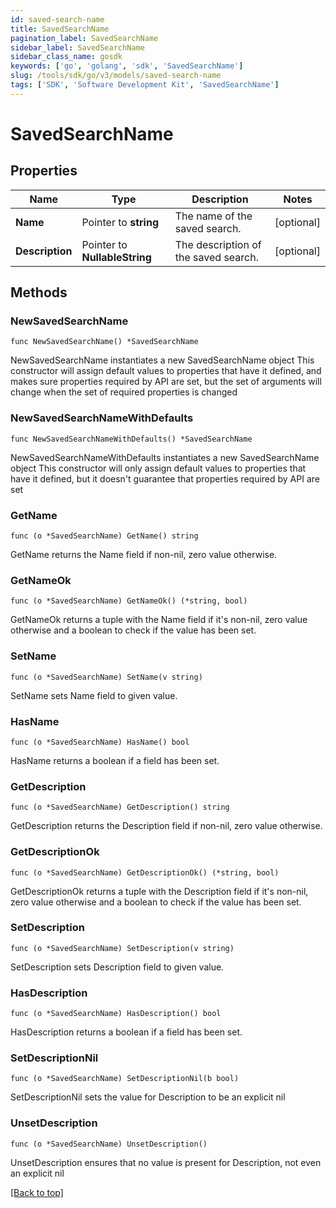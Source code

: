 ```yaml
---
id: saved-search-name
title: SavedSearchName
pagination_label: SavedSearchName
sidebar_label: SavedSearchName
sidebar_class_name: gosdk
keywords: ['go', 'golang', 'sdk', 'SavedSearchName'] 
slug: /tools/sdk/go/v3/models/saved-search-name
tags: ['SDK', 'Software Development Kit', 'SavedSearchName']
---
```


# SavedSearchName

## Properties

Name | Type | Description | Notes
------------ | ------------- | ------------- | -------------
**Name** | Pointer to **string** | The name of the saved search.  | [optional] 
**Description** | Pointer to **NullableString** | The description of the saved search.  | [optional] 

## Methods

### NewSavedSearchName

`func NewSavedSearchName() *SavedSearchName`

NewSavedSearchName instantiates a new SavedSearchName object
This constructor will assign default values to properties that have it defined,
and makes sure properties required by API are set, but the set of arguments
will change when the set of required properties is changed

### NewSavedSearchNameWithDefaults

`func NewSavedSearchNameWithDefaults() *SavedSearchName`

NewSavedSearchNameWithDefaults instantiates a new SavedSearchName object
This constructor will only assign default values to properties that have it defined,
but it doesn't guarantee that properties required by API are set

### GetName

`func (o *SavedSearchName) GetName() string`

GetName returns the Name field if non-nil, zero value otherwise.

### GetNameOk

`func (o *SavedSearchName) GetNameOk() (*string, bool)`

GetNameOk returns a tuple with the Name field if it's non-nil, zero value otherwise
and a boolean to check if the value has been set.

### SetName

`func (o *SavedSearchName) SetName(v string)`

SetName sets Name field to given value.

### HasName

`func (o *SavedSearchName) HasName() bool`

HasName returns a boolean if a field has been set.

### GetDescription

`func (o *SavedSearchName) GetDescription() string`

GetDescription returns the Description field if non-nil, zero value otherwise.

### GetDescriptionOk

`func (o *SavedSearchName) GetDescriptionOk() (*string, bool)`

GetDescriptionOk returns a tuple with the Description field if it's non-nil, zero value otherwise
and a boolean to check if the value has been set.

### SetDescription

`func (o *SavedSearchName) SetDescription(v string)`

SetDescription sets Description field to given value.

### HasDescription

`func (o *SavedSearchName) HasDescription() bool`

HasDescription returns a boolean if a field has been set.

### SetDescriptionNil

`func (o *SavedSearchName) SetDescriptionNil(b bool)`

 SetDescriptionNil sets the value for Description to be an explicit nil

### UnsetDescription
`func (o *SavedSearchName) UnsetDescription()`

UnsetDescription ensures that no value is present for Description, not even an explicit nil

[[Back to top]](#) 


